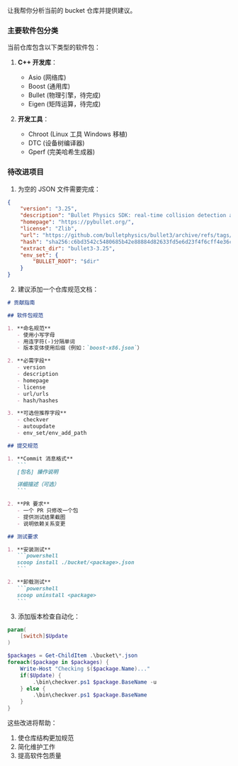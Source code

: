 让我帮你分析当前的 bucket 仓库并提供建议。

### 主要软件包分类

当前仓库包含以下类型的软件包：

1. **C++ 开发库**：
   - Asio (网络库)
   - Boost (通用库)
   - Bullet (物理引擎，待完成)
   - Eigen (矩阵运算，待完成)

2. **开发工具**：
   - Chroot (Linux 工具 Windows 移植)
   - DTC (设备树编译器)
   - Gperf (完美哈希生成器)

### 待改进项目

1. 为空的 JSON 文件需要完成：
```json
{
    "version": "3.25",
    "description": "Bullet Physics SDK: real-time collision detection and multi-physics simulation",
    "homepage": "https://pybullet.org/",
    "license": "Zlib",
    "url": "https://github.com/bulletphysics/bullet3/archive/refs/tags/3.25.zip",
    "hash": "sha256:c6bd3542c5480685b42e88884d82633fd5e6d23f4f6cff4e36c5779716d9cc2f",
    "extract_dir": "bullet3-3.25",
    "env_set": {
        "BULLET_ROOT": "$dir"
    }
}
```

2. 建议添加一个仓库规范文档：
````markdown
# 贡献指南

## 软件包规范

1. **命名规范**
   - 使用小写字母
   - 用连字符(-)分隔单词
   - 版本变体使用后缀（例如：`boost-x86.json`）

2. **必需字段**
   - version
   - description
   - homepage
   - license
   - url/urls
   - hash/hashes

3. **可选但推荐字段**
   - checkver
   - autoupdate
   - env_set/env_add_path

## 提交规范

1. **Commit 消息格式**
   ```
   [包名] 操作说明

   详细描述（可选）
   ```

2. **PR 要求**
   - 一个 PR 只修改一个包
   - 提供测试结果截图
   - 说明依赖关系变更

## 测试要求

1. **安装测试**
   ```powershell
   scoop install ./bucket/<package>.json
   ```

2. **卸载测试**
   ```powershell
   scoop uninstall <package>
   ```
````

3. 添加版本检查自动化：
```powershell
param(
    [switch]$Update
)

$packages = Get-ChildItem .\bucket\*.json
foreach($package in $packages) {
    Write-Host "Checking $($package.Name)..."
    if($Update) {
        .\bin\checkver.ps1 $package.BaseName -u
    } else {
        .\bin\checkver.ps1 $package.BaseName
    }
}
```

这些改进将帮助：
1. 使仓库结构更加规范
2. 简化维护工作
3. 提高软件包质量

